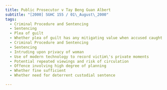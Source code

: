 ```yaml
---
title: Public Prosecutor v Tay Beng Guan Albert 
subtitle: "[2000] SGHC 155 / 01\_August\_2000"
tags:
  - Criminal Procedure and Sentencing
  - Sentencing
  - Plea of guilt
  - Whether plea of guilt has any mitigating value when accused caught red-handed
  - Criminal Procedure and Sentencing
  - Sentencing
  - Intruding upon privacy of woman
  - Use of modern technology to record victim\'s private moments
  - Potential repeated viewings and risk of circulation
  - Offence involving high degree of planning
  - Whether fine sufficient
  - Whether need for deterrent custodial sentence

---
```


